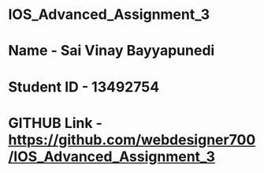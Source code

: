 # IOS_Advanced_Assignment_3

# Name - Sai Vinay Bayyapunedi
# Student ID - 13492754
# GITHUB Link - https://github.com/webdesigner700/IOS_Advanced_Assignment_3
